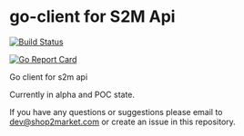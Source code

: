 # go-client for S2M Api

[![Build Status](https://travis-ci.org/Shop2market/go-client.svg?branch=master)](https://travis-ci.org/Shop2market/go-client)

[![Go Report Card](https://goreportcard.com/badge/github.com/Shop2market/go-client)](https://goreportcard.com/report/github.com/Shop2market/go-client)

Go client for s2m api

Currently in alpha and POC state.

If you have any questions or suggestions please email to dev@shop2market.com or create an issue in this repository.
